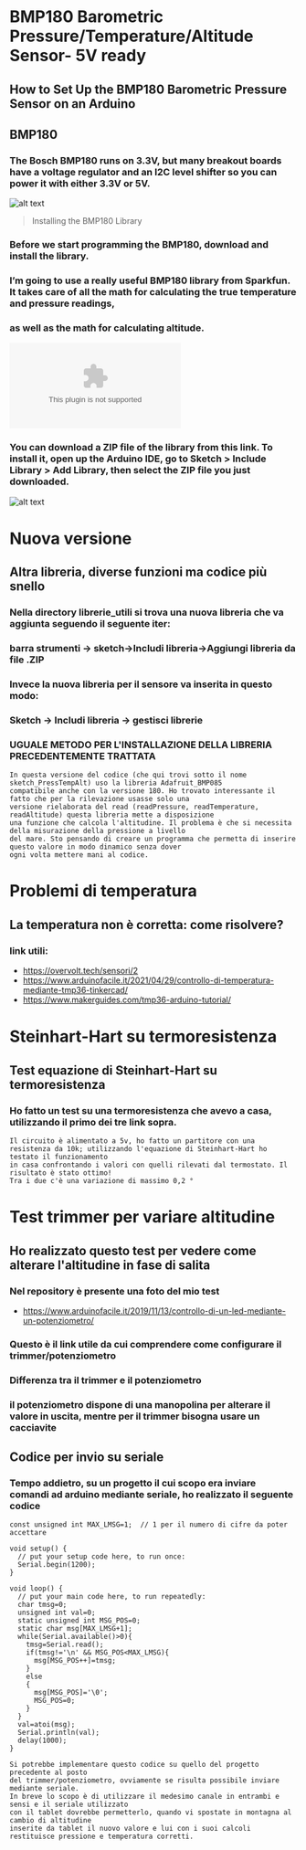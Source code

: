 # BMP180 Barometric Pressure/Temperature/Altitude Sensor- 5V ready
## How to Set Up the BMP180 Barometric Pressure Sensor on an Arduino

## BMP180

### The Bosch BMP180 runs on 3.3V, but many breakout boards have a voltage regulator and an I2C level shifter so you can power it with either 3.3V or 5V.

![alt text](https://www.circuitbasics.com/wp-content/uploads/2017/05/Arduino-Pressure-Sensor-Tutorial-BMP180-Pin-Diagram.png)

> Installing the BMP180 Library

### Before we start programming the BMP180, download and install the library. 
### I’m going to use a really useful BMP180 library from Sparkfun. It takes care of all the math for calculating the true temperature and pressure readings, 
### as well as the math for calculating altitude.

![zip libreria](https://github.com/sparkfun/BMP180_Breakout_Arduino_Library/archive/master.zip)

### You can download a ZIP file of the library from this link. To install it, open up the Arduino IDE, go to Sketch > Include Library > Add Library, then select the ZIP file you just downloaded.

![alt text](https://i0.wp.com/randomnerdtutorials.com/wp-content/uploads/2016/09/bmp180-barometris-sensor_bb.png?w=700&quality=100&strip=all&ssl=1)

# Nuova versione 
## Altra libreria, diverse funzioni ma codice più snello
### Nella directory librerie_utili si trova una nuova libreria che va aggiunta seguendo il seguente iter:
### barra strumenti -> sketch->Includi libreria->Aggiungi libreria da file .ZIP
### Invece la nuova libreria per il sensore va inserita in questo modo:
### Sketch -> Includi libreria -> gestisci librerie
### UGUALE METODO PER L'INSTALLAZIONE DELLA LIBRERIA PRECEDENTEMENTE TRATTATA
```
In questa versione del codice (che qui trovi sotto il nome sketch_PressTempAlt) uso la libreria Adafruit_BMP085 
compatibile anche con la versione 180. Ho trovato interessante il fatto che per la rilevazione usasse solo una 
versione rielaborata del read (readPressure, readTemperature, readAltitude) questa libreria mette a disposizione 
una funzione che calcola l'altitudine. Il problema è che si necessita della misurazione della pressione a livello
del mare. Sto pensando di creare un programma che permetta di inserire questo valore in modo dinamico senza dover
ogni volta mettere mani al codice. 
```
# Problemi di temperatura
## La temperatura non è corretta: come risolvere?
### link utili: 
 - https://overvolt.tech/sensori/2
 - https://www.arduinofacile.it/2021/04/29/controllo-di-temperatura-mediante-tmp36-tinkercad/
 - https://www.makerguides.com/tmp36-arduino-tutorial/

# Steinhart-Hart su termoresistenza
## Test equazione di Steinhart-Hart su termoresistenza
### Ho fatto un test su una termoresistenza che avevo a casa, utilizzando il primo dei tre link sopra. 
```
Il circuito è alimentato a 5v, ho fatto un partitore con una resistenza da 10k; utilizzando l'equazione di Steinhart-Hart ho testato il funzionamento 
in casa confrontando i valori con quelli rilevati dal termostato. Il risultato è stato ottimo!
Tra i due c'è una variazione di massimo 0,2 °
```
# Test trimmer per variare altitudine
## Ho realizzato questo test per vedere come alterare l'altitudine in fase di salita
### Nel repository è presente una foto del mio test

 - https://www.arduinofacile.it/2019/11/13/controllo-di-un-led-mediante-un-potenziometro/

### Questo è il link utile da cui comprendere come configurare il trimmer/potenziometro
### Differenza tra il trimmer e il potenziometro
### il potenziometro dispone di una manopolina per alterare il valore in uscita, mentre per il trimmer bisogna usare un cacciavite 

## Codice per invio su seriale
### Tempo addietro, su un progetto il cui scopo era inviare comandi ad arduino mediante seriale, ho realizzato il seguente codice

```
const unsigned int MAX_LMSG=1;  // 1 per il numero di cifre da poter accettare

void setup() {
  // put your setup code here, to run once:
  Serial.begin(1200);
}

void loop() {
  // put your main code here, to run repeatedly:
  char tmsg=0;
  unsigned int val=0;
  static unsigned int MSG_POS=0;
  static char msg[MAX_LMSG+1];
  while(Serial.available()>0){
    tmsg=Serial.read();
    if(tmsg!='\n' && MSG_POS<MAX_LMSG){
      msg[MSG_POS++]=tmsg;
    }
    else
    {
      msg[MSG_POS]='\0';
      MSG_POS=0;
    }
  }
  val=atoi(msg);
  Serial.println(val);
  delay(1000);
}
```

```
Si potrebbe implementare questo codice su quello del progetto precedente al posto 
del trimmer/potenziometro, ovviamente se risulta possibile inviare mediante seriale.
In breve lo scopo è di utilizzare il medesimo canale in entrambi e sensi e il seriale utilizzato 
con il tablet dovrebbe permetterlo, quando vi spostate in montagna al cambio di altitudine 
inserite da tablet il nuovo valore e lui con i suoi calcoli restituisce pressione e temperatura corretti.
```
